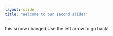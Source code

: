 ```yaml
---
layout: slide
title: "Welcome to our second slide!"
---
```

this si now changed
Use the left arrow to go back!

